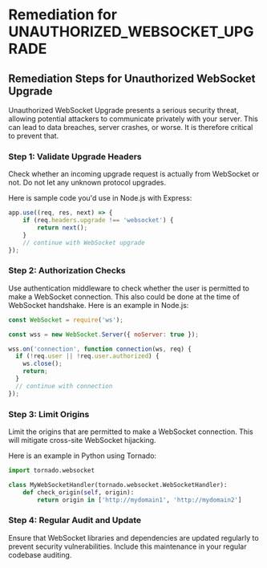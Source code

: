 # Remediation for UNAUTHORIZED_WEBSOCKET_UPGRADE

## Remediation Steps for Unauthorized WebSocket Upgrade

Unauthorized WebSocket Upgrade presents a serious security threat, allowing potential attackers to communicate privately with your server. This can lead to data breaches, server crashes, or worse. It is therefore critical to prevent that.

### Step 1: Validate Upgrade Headers
Check whether an incoming upgrade request is actually from WebSocket or not. Do not let any unknown protocol upgrades. 

Here is sample code you'd use in Node.js with Express:

```javascript
app.use((req, res, next) => {
    if (req.headers.upgrade !== 'websocket') {
        return next();
    }
    // continue with WebSocket upgrade
});
```

### Step 2: Authorization Checks
Use authentication middleware to check whether the user is permitted to make a WebSocket connection. This also could be done at the time of WebSocket handshake. Here is an example in Node.js:

```javascript
const WebSocket = require('ws');

const wss = new WebSocket.Server({ noServer: true });

wss.on('connection', function connection(ws, req) {
  if (!req.user || !req.user.authorized) {
    ws.close();
    return;
  }
  // continue with connection
});
```

### Step 3: Limit Origins
Limit the origins that are permitted to make a WebSocket connection. This will mitigate cross-site WebSocket hijacking.

Here is an example in Python using Tornado:

```python
import tornado.websocket

class MyWebSocketHandler(tornado.websocket.WebSocketHandler):
    def check_origin(self, origin):
        return origin in ['http://mydomain1', 'http://mydomain2']
```

### Step 4: Regular Audit and Update
Ensure that WebSocket libraries and dependencies are updated regularly to prevent security vulnerabilities. Include this maintenance in your regular codebase auditing.